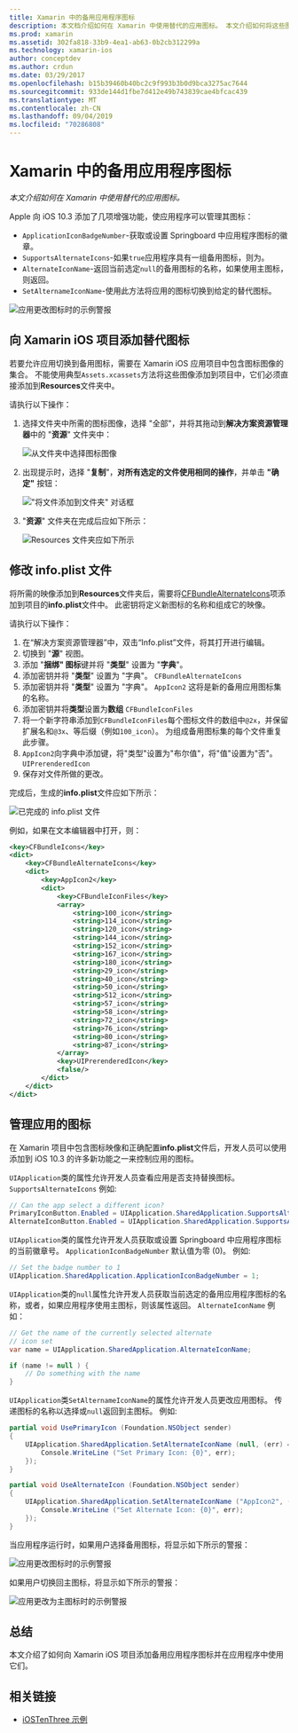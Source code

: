 ```yaml
---
title: Xamarin 中的备用应用程序图标
description: 本文档介绍如何在 Xamarin 中使用替代的应用图标。 本文介绍如何将这些图标添加到 Xamarin iOS 项目，如何修改 info.plist 文件，以及如何以编程方式管理应用程序的图标。
ms.prod: xamarin
ms.assetid: 302fa818-33b9-4ea1-ab63-0b2cb312299a
ms.technology: xamarin-ios
author: conceptdev
ms.author: crdun
ms.date: 03/29/2017
ms.openlocfilehash: b15b39460b40bc2c9f993b3b0d9bca3275ac7644
ms.sourcegitcommit: 933de144d1fbe7d412e49b743839cae4bfcac439
ms.translationtype: MT
ms.contentlocale: zh-CN
ms.lasthandoff: 09/04/2019
ms.locfileid: "70286808"
---
```

# <a name="alternate-app-icons-in-xamarinios"></a>Xamarin 中的备用应用程序图标

_本文介绍如何在 Xamarin 中使用替代的应用图标。_

Apple 向 iOS 10.3 添加了几项增强功能，使应用程序可以管理其图标：

- `ApplicationIconBadgeNumber`-获取或设置 Springboard 中应用程序图标的徽章。
- `SupportsAlternateIcons`-如果`true`应用程序具有一组备用图标，则为。
- `AlternateIconName`-返回当前选定`null`的备用图标的名称，如果使用主图标，则返回。
- `SetAlternameIconName`-使用此方法将应用的图标切换到给定的替代图标。

![](alternate-app-icons-images/icons04.png "应用更改图标时的示例警报")

<a name="Adding-Alternate-Icons" />

## <a name="adding-alternate-icons-to-a-xamarinios-project"></a>向 Xamarin iOS 项目添加替代图标

若要允许应用切换到备用图标，需要在 Xamarin iOS 应用项目中包含图标图像的集合。 不能使用典型`Assets.xcassets`方法将这些图像添加到项目中，它们必须直接添加到**Resources**文件夹中。

请执行以下操作：

1. 选择文件夹中所需的图标图像，选择 "全部"，并将其拖动到**解决方案资源管理器**中的 "**资源**" 文件夹中：

    ![](alternate-app-icons-images/icons00.png "从文件夹中选择图标图像")

2. 出现提示时，选择 "**复制**"，**对所有选定的文件使用相同的操作**，并单击 **"确定"** 按钮：

    ![](alternate-app-icons-images/icons02.png "\"将文件添加到文件夹\" 对话框")

3. "**资源**" 文件夹在完成后应如下所示：

    ![](alternate-app-icons-images/icons01.png "Resources 文件夹应如下所示")

<a name="Modifying-the-Info.plist-File" />

## <a name="modifying-the-infoplist-file"></a>修改 info.plist 文件

将所需的映像添加到**Resources**文件夹后，需要将[CFBundleAlternateIcons](https://developer.apple.com/library/content/documentation/General/Reference/InfoPlistKeyReference/Articles/CoreFoundationKeys.html#//apple_ref/doc/uid/TP40009249-SW13)项添加到项目的**info.plist**文件中。 此密钥将定义新图标的名称和组成它的映像。

请执行以下操作：

1. 在“解决方案资源管理器”中，双击“Info.plist”文件，将其打开进行编辑。
2. 切换到 "**源**" 视图。
3. 添加 "**捆绑" 图标**键并将 "**类型**" 设置为 "**字典**"。
4. 添加密钥并将 "**类型**" 设置为 "字典"。 `CFBundleAlternateIcons`
5. 添加密钥并将 "**类型**" 设置为 "字典"。 `AppIcon2` 这将是新的备用应用图标集的名称。
6. 添加密钥并将**类型**设置为**数组** `CFBundleIconFiles`
7. 将一个新字符串添加到`CFBundleIconFiles`每个图标文件的数组中`@2x`，并保留扩展名和`@3x`、等后缀（例如`100_icon`）。 为组成备用图标集的每个文件重复此步骤。
8. `AppIcon2`向字典中添加键，将"类型"设置为"布尔值"，将"值"设置为"否"。`UIPrerenderedIcon`
9. 保存对文件所做的更改。

完成后，生成的**info.plist**文件应如下所示：

![](alternate-app-icons-images/icons03.png "已完成的 info.plist 文件")

例如，如果在文本编辑器中打开，则：

```xml
<key>CFBundleIcons</key>
<dict>
    <key>CFBundleAlternateIcons</key>
    <dict>
        <key>AppIcon2</key>
        <dict>
            <key>CFBundleIconFiles</key>
            <array>
                <string>100_icon</string>
                <string>114_icon</string>
                <string>120_icon</string>
                <string>144_icon</string>
                <string>152_icon</string>
                <string>167_icon</string>
                <string>180_icon</string>
                <string>29_icon</string>
                <string>40_icon</string>
                <string>50_icon</string>
                <string>512_icon</string>
                <string>57_icon</string>
                <string>58_icon</string>
                <string>72_icon</string>
                <string>76_icon</string>
                <string>80_icon</string>
                <string>87_icon</string>
            </array>
            <key>UIPrerenderedIcon</key>
            <false/>
        </dict>
    </dict>
</dict>
```

<a name="Managing-the-Apps-Icon" />

## <a name="managing-the-apps-icon"></a>管理应用的图标 

在 Xamarin 项目中包含图标映像和正确配置**info.plist**文件后，开发人员可以使用添加到 iOS 10.3 的许多新功能之一来控制应用的图标。

`UIApplication`类的属性允许开发人员查看应用是否支持替换图标。 `SupportsAlternateIcons` 例如:

```csharp
// Can the app select a different icon?
PrimaryIconButton.Enabled = UIApplication.SharedApplication.SupportsAlternateIcons;
AlternateIconButton.Enabled = UIApplication.SharedApplication.SupportsAlternateIcons;
```

`UIApplication`类的属性允许开发人员获取或设置 Springboard 中应用程序图标的当前徽章号。 `ApplicationIconBadgeNumber` 默认值为零 (0)。 例如:

```csharp
// Set the badge number to 1
UIApplication.SharedApplication.ApplicationIconBadgeNumber = 1;
```

`UIApplication`类的`null`属性允许开发人员获取当前选定的备用应用程序图标的名称，或者，如果应用程序使用主图标，则该属性返回。 `AlternateIconName` 例如：

```csharp
// Get the name of the currently selected alternate
// icon set
var name = UIApplication.SharedApplication.AlternateIconName;

if (name != null ) {
    // Do something with the name
}
```

`UIApplication`类`SetAlternameIconName`的属性允许开发人员更改应用图标。 传递图标的名称以选择或`null`返回到主图标。 例如:

```csharp
partial void UsePrimaryIcon (Foundation.NSObject sender)
{
    UIApplication.SharedApplication.SetAlternateIconName (null, (err) => {
        Console.WriteLine ("Set Primary Icon: {0}", err);
    });
}

partial void UseAlternateIcon (Foundation.NSObject sender)
{
    UIApplication.SharedApplication.SetAlternateIconName ("AppIcon2", (err) => {
        Console.WriteLine ("Set Alternate Icon: {0}", err);
    });
}
```

当应用程序运行时，如果用户选择备用图标，将显示如下所示的警报：

![](alternate-app-icons-images/icons04.png "应用更改图标时的示例警报")

如果用户切换回主图标，将显示如下所示的警报：

![](alternate-app-icons-images/icons05.png "应用更改为主图标时的示例警报")

<a name="Summary" />

## <a name="summary"></a>总结

本文介绍了如何向 Xamarin iOS 项目添加备用应用程序图标并在应用程序中使用它们。



## <a name="related-links"></a>相关链接

- [iOSTenThree 示例](https://docs.microsoft.com/samples/xamarin/ios-samples/ios10-iostenthree/)
